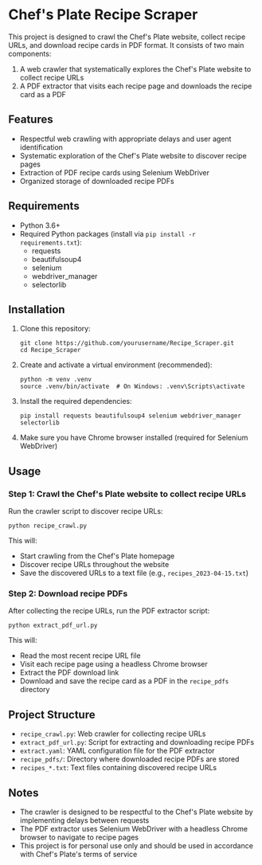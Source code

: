 # Chef's Plate Recipe Scraper

This project is designed to crawl the Chef's Plate website, collect recipe URLs, and download recipe cards in PDF format. It consists of two main components:

1. A web crawler that systematically explores the Chef's Plate website to collect recipe URLs
2. A PDF extractor that visits each recipe page and downloads the recipe card as a PDF

## Features

- Respectful web crawling with appropriate delays and user agent identification
- Systematic exploration of the Chef's Plate website to discover recipe pages
- Extraction of PDF recipe cards using Selenium WebDriver
- Organized storage of downloaded recipe PDFs

## Requirements

- Python 3.6+
- Required Python packages (install via `pip install -r requirements.txt`):
  - requests
  - beautifulsoup4
  - selenium
  - webdriver_manager
  - selectorlib

## Installation

1. Clone this repository:

   ```
   git clone https://github.com/yourusername/Recipe_Scraper.git
   cd Recipe_Scraper
   ```

2. Create and activate a virtual environment (recommended):

   ```
   python -m venv .venv
   source .venv/bin/activate  # On Windows: .venv\Scripts\activate
   ```

3. Install the required dependencies:

   ```
   pip install requests beautifulsoup4 selenium webdriver_manager selectorlib
   ```

4. Make sure you have Chrome browser installed (required for Selenium WebDriver)

## Usage

### Step 1: Crawl the Chef's Plate website to collect recipe URLs

Run the crawler script to discover recipe URLs:

```
python recipe_crawl.py
```

This will:

- Start crawling from the Chef's Plate homepage
- Discover recipe URLs throughout the website
- Save the discovered URLs to a text file (e.g., `recipes_2023-04-15.txt`)

### Step 2: Download recipe PDFs

After collecting the recipe URLs, run the PDF extractor script:

```
python extract_pdf_url.py
```

This will:

- Read the most recent recipe URL file
- Visit each recipe page using a headless Chrome browser
- Extract the PDF download link
- Download and save the recipe card as a PDF in the `recipe_pdfs` directory

## Project Structure

- `recipe_crawl.py`: Web crawler for collecting recipe URLs
- `extract_pdf_url.py`: Script for extracting and downloading recipe PDFs
- `extract.yaml`: YAML configuration file for the PDF extractor
- `recipe_pdfs/`: Directory where downloaded recipe PDFs are stored
- `recipes_*.txt`: Text files containing discovered recipe URLs

## Notes

- The crawler is designed to be respectful to the Chef's Plate website by implementing delays between requests
- The PDF extractor uses Selenium WebDriver with a headless Chrome browser to navigate to recipe pages
- This project is for personal use only and should be used in accordance with Chef's Plate's terms of service
